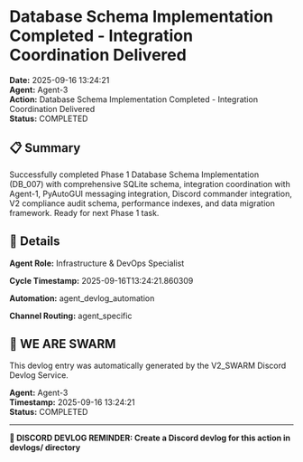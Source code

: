# Database Schema Implementation Completed - Integration Coordination Delivered

**Date:** 2025-09-16 13:24:21  
**Agent:** Agent-3  
**Action:** Database Schema Implementation Completed - Integration Coordination Delivered  
**Status:** COMPLETED

## 📋 Summary

Successfully completed Phase 1 Database Schema Implementation (DB_007) with comprehensive SQLite schema, integration coordination with Agent-1, PyAutoGUI messaging integration, Discord commander integration, V2 compliance audit schema, performance indexes, and data migration framework. Ready for next Phase 1 task.

## 🎯 Details

**Agent Role:** Infrastructure & DevOps Specialist

**Cycle Timestamp:** 2025-09-16T13:24:21.860309

**Automation:** agent_devlog_automation

**Channel Routing:** agent_specific

## 🐝 WE ARE SWARM

This devlog entry was automatically generated by the V2_SWARM Discord Devlog Service.

**Agent:** Agent-3  
**Timestamp:** 2025-09-16 13:24:21  
**Status:** COMPLETED

---

**📝 DISCORD DEVLOG REMINDER: Create a Discord devlog for this action in devlogs/ directory**
